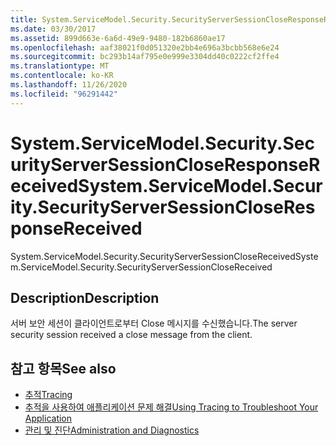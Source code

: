 ```yaml
---
title: System.ServiceModel.Security.SecurityServerSessionCloseResponseReceived
ms.date: 03/30/2017
ms.assetid: 899d663e-6a6d-49e9-9480-182b6860ae17
ms.openlocfilehash: aaf38021f0d051320e2bb4e696a3bcbb568e6e24
ms.sourcegitcommit: bc293b14af795e0e999e3304dd40c0222cf2ffe4
ms.translationtype: MT
ms.contentlocale: ko-KR
ms.lasthandoff: 11/26/2020
ms.locfileid: "96291442"
---
```

# <a name="systemservicemodelsecuritysecurityserversessioncloseresponsereceived"></a><span data-ttu-id="34289-102">System.ServiceModel.Security.SecurityServerSessionCloseResponseReceived</span><span class="sxs-lookup"><span data-stu-id="34289-102">System.ServiceModel.Security.SecurityServerSessionCloseResponseReceived</span></span>

<span data-ttu-id="34289-103">System.ServiceModel.Security.SecurityServerSessionCloseReceived</span><span class="sxs-lookup"><span data-stu-id="34289-103">System.ServiceModel.Security.SecurityServerSessionCloseReceived</span></span>  
  
## <a name="description"></a><span data-ttu-id="34289-104">Description</span><span class="sxs-lookup"><span data-stu-id="34289-104">Description</span></span>  

 <span data-ttu-id="34289-105">서버 보안 세션이 클라이언트로부터 Close 메시지를 수신했습니다.</span><span class="sxs-lookup"><span data-stu-id="34289-105">The server security session received a close message from the client.</span></span>  
  
## <a name="see-also"></a><span data-ttu-id="34289-106">참고 항목</span><span class="sxs-lookup"><span data-stu-id="34289-106">See also</span></span>

- [<span data-ttu-id="34289-107">추적</span><span class="sxs-lookup"><span data-stu-id="34289-107">Tracing</span></span>](index.md)
- [<span data-ttu-id="34289-108">추적을 사용하여 애플리케이션 문제 해결</span><span class="sxs-lookup"><span data-stu-id="34289-108">Using Tracing to Troubleshoot Your Application</span></span>](using-tracing-to-troubleshoot-your-application.md)
- [<span data-ttu-id="34289-109">관리 및 진단</span><span class="sxs-lookup"><span data-stu-id="34289-109">Administration and Diagnostics</span></span>](../index.md)
